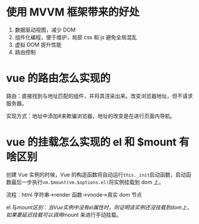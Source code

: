 # 使用 MVVM 框架带来的好处

1. 数据驱动视图，减少 DOM
2. 组件化编程，便于维护，局部 css 和 js 避免全局混乱
3. 虚拟 DOM 提升性能
4. 路由控制

# vue 的路由怎么实现的

路由：直接找到与地址匹配的组件，并将其渲染出来。改变浏览器地址，但不请求服务器。

实现方式：地址中添加#来欺骗浏览器，地址的改变是在进行页面内导航。

# vue 的挂载怎么实现的 el 和 $mount 有啥区别

创建 Vue 实例的时候，Vue 的构造函数将自动运行`this._init`启动函数，启动函数最后一步执行`vm.$mount(vm.$options.el)`将实例挂载到 dom 上。

流程：html 字符串->render 函数->vnode->真实 dom 节点

el 与$mount 区别：当 Vue 实例中没有 el 属性时，则证明该实例还没挂载到 dom 上，如果要延迟挂载可以调用$mount 来进行手动挂载。
